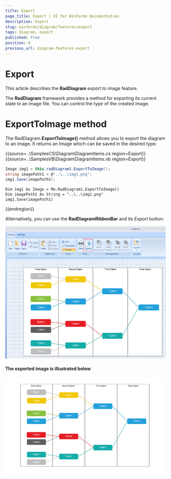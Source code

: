 ```yaml
---
title: Export
page_title: Export | UI for WinForms Documentation
description: Export
slug: winforms/diagram/features/export
tags: diagram, export
published: True
position: 8
previous_url: diagram-features-export
---
```


# Export

This article describes the __RadDiagram__ export to image feature.

The __RadDiagram__ framework provides a method for exporting its current state to an image file. You can control the type of the created image.

# ExportToImage method

The RadDiagram.__ExportToImage()__ method allows you to export the diagram to an image. It returns an Image which can be saved in the desired type.

{{source=..\SamplesCS\Diagram\DiagramItems.cs region=Export}} 
{{source=..\SamplesVB\Diagram\DiagramItems.vb region=Export}} 

````C#
Image img1 = this.radDiagram1.ExportToImage();
string imagePath1 = @"..\..\img1.png";
img1.Save(imagePath1);

````
````VB.NET
Dim img1 As Image = Me.RadDiagram1.ExportToImage()
Dim imagePath1 As String = "..\..\img1.png"
img1.Save(imagePath1)

````

{{endregion}} 

Alternatively, you can use the __RadDiagramRibbonBar__ and its *Export* button:

![diagram-features-export 001](images/diagram-features-export001.png)

#### The exported image is illustrated below

![diagram-features-export 001](images/diagram-features-export002.png)



